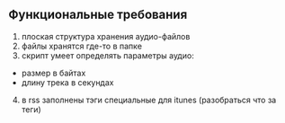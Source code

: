 ## Функциональные требования
1. плоская структура хранения аудио-файлов
2. файлы хранятся где-то в папке
3. скрипт умеет определять параметры аудио:
 * размер в байтах
 * длину трека в секундах
4. в rss заполнены тэги специальные для itunes (разобраться что за теги)